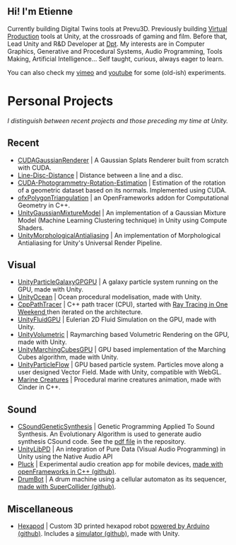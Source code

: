 ## Hi! I'm Etienne

Currently building Digital Twins tools at Prevu3D. Previously building [Virtual Production](https://www.youtube.com/watch?v=Bn-QU4iGbw0) tools at Unity, at the crossroads of gaming and film. Before that,
Lead Unity and R&D Developer at [Dpt](https://dpt.co/en/). My interests are in Computer Graphics, Generative and Procedural Systems, Audio Programming,
Tools Making, Artificial Intelligence... Self taught, curious, always eager to learn.

You can also check my [vimeo](https://vimeo.com/user29307828) and [youtube](https://www.youtube.com/channel/UCiuT9t87PFXYyD41Tkn0q6w) for some (old-ish) experiments.

# Personal Projects

_I distinguish between recent projects and those preceding my time at Unity._

## Recent

* [CUDAGaussianRenderer](https://github.com/etienne-p/CUDAGaussianRenderer) | A Gaussian Splats Renderer built from scratch with CUDA.
* [Line-Disc-Distance](https://github.com/etienne-p/Line-Disc-Distance) | Distance between a line and a disc.
* [CUDA-Photogrammetry-Rotation-Estimation](https://github.com/etienne-p/CUDA-Photogrammetry-Rotation-Estimation) | Estimation of the rotation of a geometric dataset based on its normals. Implemented using CUDA.
* [ofxPolygonTriangulation](https://github.com/etienne-p/ofxPolygonTriangulation) | an OpenFrameworks addon for Computational Geometry in C++.
* [UnityGaussianMixtureModel](https://github.com/etienne-p/UnityGaussianMixtureModel) | An implementation of a Gaussian Mixture Model (Machine Learning Clustering technique) in Unity using Compute Shaders.
* [UnityMorphologicalAntialiasing](https://github.com/etienne-p/UnityMorphologicalAntialiasing) | An implementation of Morphological Antialiasing for Unity's Universal Render Pipeline.

## Visual

* [UnityParticleGalaxyGPGPU](https://github.com/etienne-p/UnityParticleGalaxyGPGPU) | A galaxy particle system running on the GPU, made with Unity.
* [UnityOcean](https://github.com/etienne-p/UnityOcean) | Ocean procedural modelisation, made with Unity.
* [CppPathTracer](https://github.com/etienne-p/CppPathTracer) | C++ path tracer (CPU), started with [Ray Tracing in One Weekend
](https://raytracing.github.io/books/RayTracingInOneWeekend.html) then iterated on the architecture.
* [UnityFluidGPU](https://github.com/etienne-p/UnityFluidGPU) | Eulerian 2D Fluid Simulation on the GPU, made with Unity.
* [UnityVolumetric](https://github.com/etienne-p/UnityVolumetric) | Raymarching based Volumetric Rendering on the GPU, made with Unity.
* [UnityMarchingCubesGPU](https://github.com/etienne-p/UnityMarchingCubesGPU) | GPU based implementation of the Marching Cubes algorithm, made with Unity.
* [UnityParticleFlow](https://github.com/etienne-p/UnityParticleFlow) | GPU based particle system. Particles move along a user designed Vector Field. Made with Unity, compatible with WebGL.
* [Marine Creatures](https://vimeo.com/129248908) | Procedural marine creatures animation, made with Cinder in C++.

## Sound

* [CSoundGeneticSynthesis](https://github.com/etienne-p/CSoundGeneticSynthesis) | Genetic Programming Applied To Sound Synthesis. An Evolutionary Algorithm is used to generate audio synthesis CSound code. See the [pdf file](https://github.com/etienne-p/CSoundGeneticSynthesis/blob/master/EvolutionarySynthesis.pdf) in the repository.
* [UnityLibPD](https://github.com/etienne-p/UnityLibPD) | An integration of Pure Data (Visual Audio Programming) in Unity using the Native Audio API
* [Pluck](https://vimeo.com/161510988) | Experimental audio creation app for mobile devices, [made with openFrameworks in C++ (github)](https://github.com/etienne-p/Pluck).
* [DrumBot](https://vimeo.com/113220254) | A drum machine using a cellular automaton as its sequencer, [made with SuperCollider (github)](https://github.com/etienne-p/DrumBot).

## Miscellaneous

* [Hexapod](https://vimeo.com/210086693) | Custom 3D printed hexapod robot [powered by Arduino (github)](https://github.com/etienne-p/ArduinoHexapod).
Includes a [simulator (github)](https://github.com/etienne-p/UnityHexapodSimulator), made with Unity.